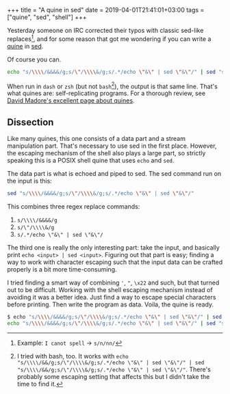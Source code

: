 +++
title = "A quine in sed"
date = 2019-04-01T21:41:01+03:00
tags = ["quine", "sed", "shell"]
+++

Yesterday someone on IRC corrected their typos with classic sed-like replaces[^1], and for some reason that got me wondering if you can write a [quine](https://en.wikipedia.org/wiki/Quine_(computing)) in [sed](https://en.wikipedia.org/wiki/Sed).

Of course you can.
<!--more-->

```sh
echo "s/\\\\/&&&&/g;s/\"/\\\\&/g;s/.*/echo \"&\" | sed \"&\"/" | sed "s/\\\\/&&&&/g;s/\"/\\\\&/g;s/.*/echo \"&\" | sed \"&\"/"
```

When run in `dash` or `zsh` (but not `bash`[^2]), the output is that same line. That's what quines are: self-replicating programs. For a thorough review, see [David Madore's excellent page about quines](http://www.madore.org/~david/computers/quine.html).

## Dissection

Like many quines, this one consists of a data part and a stream manipulation part. That's necessary to use sed in the first place. However, the escaping mechanism of the shell also plays a large part, so strictly speaking this is a POSIX shell quine that uses `echo` and `sed`.

The data part is what is echoed and piped to sed. The sed command run on the input is this:

```sh
sed "s/\\\\/&&&&/g;s/\"/\\\\&/g;s/.*/echo \"&\" | sed \"&\"/"
```

This combines three regex replace commands:

1. `s/\\\\/&&&&/g`
2. `s/\"/\\\\&/g`
3. `s/.*/echo \"&\" | sed \"&\"/`

The third one is really the only interesting part: take the input, and basically print `echo <input> | sed <input>`. Figuring out that part is easy; finding a way to work with character escaping such that the input data can be crafted properly is a bit more time-consuming.

I tried finding a smart way of combining `'`, `"`, `\x22` and such, but that turned out to be difficult. Working with the shell escaping mechanism instead of avoiding it was a better idea. Just find a way to escape special characters before printing. Then write the program as data. Voila, the quine is ready.

```sh
$ echo "s/\\\\/&&&&/g;s/\"/\\\\&/g;s/.*/echo \"&\" | sed \"&\"/" | sed "s/\\\\/&&&&/g;s/\"/\\\\&/g;s/.*/echo \"&\" | sed \"&\"/"
echo "s/\\\\/&&&&/g;s/\"/\\\\&/g;s/.*/echo \"&\" | sed \"&\"/" | sed "s/\\\\/&&&&/g;s/\"/\\\\&/g;s/.*/echo \"&\" | sed \"&\"/"
```

[^1]: Example: `I canot spell` -> `s/n/nn/`

[^2]: I tried with bash, too. It works with `echo "s/\\\\/&&/g;s/\"/\\\\&/g;s/.*/echo \"&\" | sed \"&\"/" | sed "s/\\\\/&&/g;s/\"/\\\\&/g;s/.*/echo \"&\" | sed \"&\"/"`. There's probably some escaping setting that affects this but I didn't take the time to find it.
